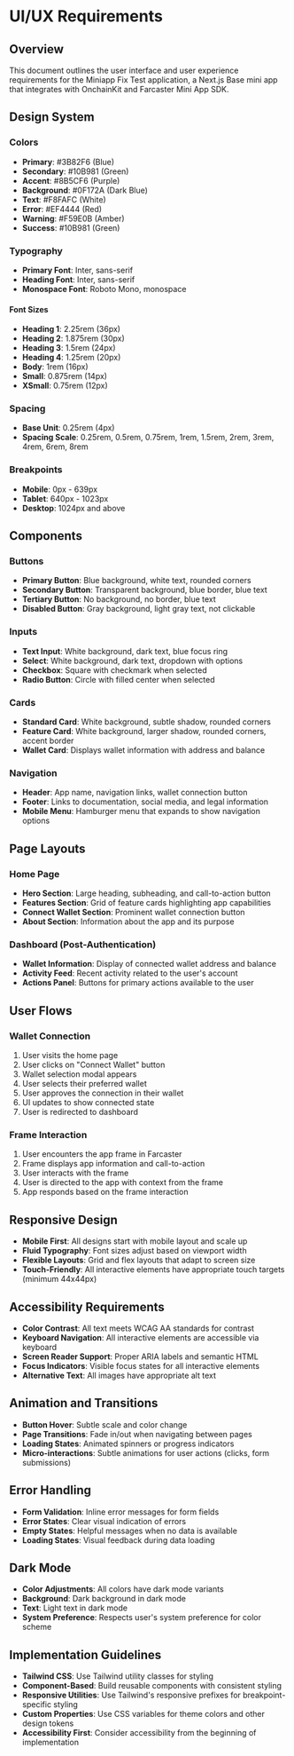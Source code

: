 # UI/UX Requirements

## Overview

This document outlines the user interface and user experience requirements for the Miniapp Fix Test application, a Next.js Base mini app that integrates with OnchainKit and Farcaster Mini App SDK.

## Design System

### Colors

- **Primary**: #3B82F6 (Blue)
- **Secondary**: #10B981 (Green)
- **Accent**: #8B5CF6 (Purple)
- **Background**: #0F172A (Dark Blue)
- **Text**: #F8FAFC (White)
- **Error**: #EF4444 (Red)
- **Warning**: #F59E0B (Amber)
- **Success**: #10B981 (Green)

### Typography

- **Primary Font**: Inter, sans-serif
- **Heading Font**: Inter, sans-serif
- **Monospace Font**: Roboto Mono, monospace

#### Font Sizes

- **Heading 1**: 2.25rem (36px)
- **Heading 2**: 1.875rem (30px)
- **Heading 3**: 1.5rem (24px)
- **Heading 4**: 1.25rem (20px)
- **Body**: 1rem (16px)
- **Small**: 0.875rem (14px)
- **XSmall**: 0.75rem (12px)

### Spacing

- **Base Unit**: 0.25rem (4px)
- **Spacing Scale**: 0.25rem, 0.5rem, 0.75rem, 1rem, 1.5rem, 2rem, 3rem, 4rem, 6rem, 8rem

### Breakpoints

- **Mobile**: 0px - 639px
- **Tablet**: 640px - 1023px
- **Desktop**: 1024px and above

## Components

### Buttons

- **Primary Button**: Blue background, white text, rounded corners
- **Secondary Button**: Transparent background, blue border, blue text
- **Tertiary Button**: No background, no border, blue text
- **Disabled Button**: Gray background, light gray text, not clickable

### Inputs

- **Text Input**: White background, dark text, blue focus ring
- **Select**: White background, dark text, dropdown with options
- **Checkbox**: Square with checkmark when selected
- **Radio Button**: Circle with filled center when selected

### Cards

- **Standard Card**: White background, subtle shadow, rounded corners
- **Feature Card**: White background, larger shadow, rounded corners, accent border
- **Wallet Card**: Displays wallet information with address and balance

### Navigation

- **Header**: App name, navigation links, wallet connection button
- **Footer**: Links to documentation, social media, and legal information
- **Mobile Menu**: Hamburger menu that expands to show navigation options

## Page Layouts

### Home Page

- **Hero Section**: Large heading, subheading, and call-to-action button
- **Features Section**: Grid of feature cards highlighting app capabilities
- **Connect Wallet Section**: Prominent wallet connection button
- **About Section**: Information about the app and its purpose

### Dashboard (Post-Authentication)

- **Wallet Information**: Display of connected wallet address and balance
- **Activity Feed**: Recent activity related to the user's account
- **Actions Panel**: Buttons for primary actions available to the user

## User Flows

### Wallet Connection

1. User visits the home page
2. User clicks on "Connect Wallet" button
3. Wallet selection modal appears
4. User selects their preferred wallet
5. User approves the connection in their wallet
6. UI updates to show connected state
7. User is redirected to dashboard

### Frame Interaction

1. User encounters the app frame in Farcaster
2. Frame displays app information and call-to-action
3. User interacts with the frame
4. User is directed to the app with context from the frame
5. App responds based on the frame interaction

## Responsive Design

- **Mobile First**: All designs start with mobile layout and scale up
- **Fluid Typography**: Font sizes adjust based on viewport width
- **Flexible Layouts**: Grid and flex layouts that adapt to screen size
- **Touch-Friendly**: All interactive elements have appropriate touch targets (minimum 44x44px)

## Accessibility Requirements

- **Color Contrast**: All text meets WCAG AA standards for contrast
- **Keyboard Navigation**: All interactive elements are accessible via keyboard
- **Screen Reader Support**: Proper ARIA labels and semantic HTML
- **Focus Indicators**: Visible focus states for all interactive elements
- **Alternative Text**: All images have appropriate alt text

## Animation and Transitions

- **Button Hover**: Subtle scale and color change
- **Page Transitions**: Fade in/out when navigating between pages
- **Loading States**: Animated spinners or progress indicators
- **Micro-interactions**: Subtle animations for user actions (clicks, form submissions)

## Error Handling

- **Form Validation**: Inline error messages for form fields
- **Error States**: Clear visual indication of errors
- **Empty States**: Helpful messages when no data is available
- **Loading States**: Visual feedback during data loading

## Dark Mode

- **Color Adjustments**: All colors have dark mode variants
- **Background**: Dark background in dark mode
- **Text**: Light text in dark mode
- **System Preference**: Respects user's system preference for color scheme

## Implementation Guidelines

- **Tailwind CSS**: Use Tailwind utility classes for styling
- **Component-Based**: Build reusable components with consistent styling
- **Responsive Utilities**: Use Tailwind's responsive prefixes for breakpoint-specific styling
- **Custom Properties**: Use CSS variables for theme colors and other design tokens
- **Accessibility First**: Consider accessibility from the beginning of implementation

